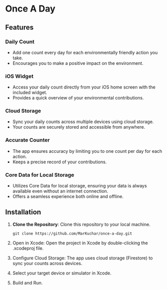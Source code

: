 # Once A Day

## Features

### Daily Count
- Add one count every day for each environmentally friendly action you take.
- Encourages you to make a positive impact on the environment.

### iOS Widget
- Access your daily count directly from your iOS home screen with the included widget.
- Provides a quick overview of your environmental contributions.

### Cloud Storage
- Sync your daily counts across multiple devices using cloud storage.
- Your counts are securely stored and accessible from anywhere.

### Accurate Counter
- The app ensures accuracy by limiting you to one count per day for each action.
- Keeps a precise record of your contributions.

### Core Data for Local Storage
- Utilizes Core Data for local storage, ensuring your data is always available even without an internet connection.
- Offers a seamless experience both online and offline.

## Installation

1. **Clone the Repository**: Clone this repository to your local machine.

   ```shell
   git clone https://github.com/MarKuchar/once-a-day.git

2. Open in Xcode: Open the project in Xcode by double-clicking the .xcodeproj file.

3. Configure Cloud Storage:
  The app uses cloud storage (Firestore) to sync your counts across devices. 

4. Select your target device or simulator in Xcode.
5. Build and Run.
